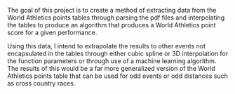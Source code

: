 The goal of this project is to create a method of extracting data from the World Athletics points tables through parsing the pdf files and interpolating the tables to produce an algorithm that produces a World Athletics point score for a given performance.

Using this data, I intend to extrapolate the results to other events not encapsulated in the tables through either cubic spline or 3D interpolation for the function parameters or through use of a machine learning algorithm.
The results of this would be a far more generalized version of the World Athletics points table that can be used for odd events or odd distances such as cross country races.
